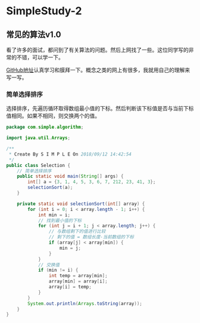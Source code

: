 # SimpleStudy-2

## 常见的算法v1.0

​	看了许多的面试，都问到了有关算法的问题。然后上网找了一些。这位同学写的非常的不错，可以学一下。

[GitHub地址](https://github.com/iTimeTraveler/SortAl˚gorithms#%E4%BA%94%E5%86%92%E6%B3%A1%E6%8E%92%E5%BA%8Fbubble-sort)认真学习和膜拜一下。概念之类的网上有很多，我就用自己的理解来写一写。

### 简单选择排序

​	选择排序，先遍历循环取得数组最小值的下标。然后判断该下标值是否与当前下标值相同。如果不相同，则交换两个的值。

```java
package com.simple.algorithm;

import java.util.Arrays;

/**
 * Create By S I M P L E On 2018/09/12 14:42:54
 */
public class Selection {
    // 简单选择排序
    public static void main(String[] args) {
        int[] a = {3, 1, 4, 5, 3, 6, 7, 212, 23, 41, 3};
        selectionSort(a);
    }

    private static void selectionSort(int[] array) {
        for (int i = 0; i < array.length - 1; i++) {
            int min = i;
            // 找到最小值的下标
            for (int j = i + 1; j < array.length; j++) {
                // 与数组剩下的值进行比较
                // 剩下的值 = 数组长度-当前数组的下标
                if (array[j] < array[min]) {
                    min = j;
                }
            }
            // 交换值
            if (min != i) {
                int temp = array[min];
                array[min] = array[i];
                array[i] = temp;
            }
        }
        System.out.println(Arrays.toString(array));
    }
}
```